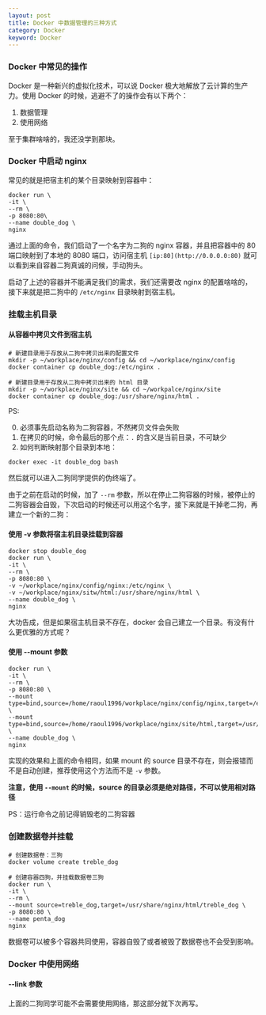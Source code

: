 ```yaml
---
layout: post
title: Docker 中数据管理的三种方式
category: Docker
keyword: Docker
---
```


### Docker 中常见的操作

Docker 是一种新兴的虚拟化技术，可以说 Docker 极大地解放了云计算的生产力。使用 Docker 的时候，逃避不了的操作会有以下两个：

1. 数据管理
2. 使用网络

至于集群啥啥的，我还没学到那块。

### Docker 中启动 nginx

常见的就是把宿主机的某个目录映射到容器中：

```shell
docker run \
-it \
--rm \
-p 8080:80\
--name double_dog \
nginx

```
通过上面的命令，我们启动了一个名字为二狗的 nginx 容器，并且把容器中的 80 端口映射到了本地的 8080 端口，访问宿主机 `[ip:80](http://0.0.0.0:80)` 就可以看到来自容器二狗真诚的问候，手动狗头。

启动了上述的容器并不能满足我们的需求，我们还需要改 nginx 的配置啥啥的，接下来就是把二狗中的 `/etc/nginx` 目录映射到宿主机。

### 挂载主机目录

#### 从容器中拷贝文件到宿主机

```shell
# 新建目录用于存放从二狗中拷贝出来的配置文件
mkdir -p ~/workplace/nginx/config && cd ~/workplace/nginx/config
docker container cp double_dog:/etc/nginx .

# 新建目录用于存放从二狗中拷贝出来的 html 目录
mkdir -p ~/workplace/nginx/site && cd ~/workpalce/nginx/site
docker container cp double_dog:/usr/share/nginx/html .
```

PS:

0. 必须事先启动名称为二狗容器，不然拷贝文件会失败
1. 在拷贝的时候，命令最后的那个点：`.` 的含义是当前目录，不可缺少
2. 如何判断映射那个目录到本地：

```shell
docker exec -it double_dog bash
```
然后就可以进入二狗同学提供的伪终端了。

由于之前在启动的时候，加了 `--rm` 参数，所以在停止二狗容器的时候，被停止的二狗容器会自毁，下次启动的时候还可以用这个名字，接下来就是干掉老二狗，再建立一个新的二狗：

#### 使用 -v 参数将宿主机目录挂载到容器

```shell
docker stop double_dog
docker run \
-it \
--rm \
-p 8080:80 \
-v ~/workplace/nginx/config/nginx:/etc/nginx \
-v ~/workplace/nginx/sitw/html:/usr/share/nginx/html \
--name double_dog \
nginx
```
大功告成，但是如果宿主机目录不存在，docker 会自己建立一个目录。有没有什么更优雅的方式呢？

#### 使用 --mount 参数

```shell
docker run \
-it \
--rm \
-p 8080:80 \
--mount type=bind,source=/home/raoul1996/workplace/nginx/config/nginx,target=/etc/nginx \
--mount type=bind,source=/home/raoul1996/workplace/nginx/site/html,target=/usr/share/nginx/html \
--name double_dog \
nginx
```
实现的效果和上面的命令相同，如果 mount 的 source 目录不存在，则会报错而不是自动创建，推荐使用这个方法而不是 `-v` 参数。

**注意，使用 `--mount` 的时候，source 的目录必须是绝对路径，不可以使用相对路径**

PS：运行命令之前记得销毁老的二狗容器

### 创建数据卷并挂载

```shell
# 创建数据卷：三狗
docker volume create treble_dog

# 创建容器四狗，并挂载数据卷三狗
docker run \
-it \
--rm \
--mount source=treble_dog,target=/usr/share/nginx/html/treble_dog \
-p 8080:80 \
--name penta_dog
nginx
```
数据卷可以被多个容器共同使用，容器自毁了或者被毁了数据卷也不会受到影响。

### Docker 中使用网络

#### --link 参数

上面的二狗同学可能不会需要使用网络，那这部分就下次再写。
